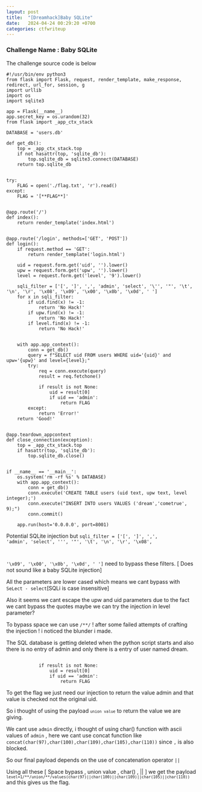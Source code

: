```yaml
---
layout: post
title:  "[Dreamhack]Baby SQLite"
date:   2024-04-24 00:29:20 +0700
categories: ctfwriteup
---
```


### Challenge Name : Baby SQLite

The challenge source code is below

```
#!/usr/bin/env python3
from flask import Flask, request, render_template, make_response, redirect, url_for, session, g
import urllib
import os
import sqlite3

app = Flask(__name__)
app.secret_key = os.urandom(32)
from flask import _app_ctx_stack

DATABASE = 'users.db'

def get_db():
    top = _app_ctx_stack.top
    if not hasattr(top, 'sqlite_db'):
        top.sqlite_db = sqlite3.connect(DATABASE)
    return top.sqlite_db


try:
    FLAG = open('./flag.txt', 'r').read()
except:
    FLAG = '[**FLAG**]'


@app.route('/')
def index():
    return render_template('index.html')


@app.route('/login', methods=['GET', 'POST'])
def login():
    if request.method == 'GET':
        return render_template('login.html')

    uid = request.form.get('uid', '').lower()
    upw = request.form.get('upw', '').lower()
    level = request.form.get('level', '9').lower()

    sqli_filter = ['[', ']', ',', 'admin', 'select', '\'', '"', '\t', '\n', '\r', '\x08', '\x09', '\x00', '\x0b', '\x0d', ' ']
    for x in sqli_filter:
        if uid.find(x) != -1:
            return 'No Hack!'
        if upw.find(x) != -1:
            return 'No Hack!'
        if level.find(x) != -1:
            return 'No Hack!'

    
    with app.app_context():
        conn = get_db()
        query = f"SELECT uid FROM users WHERE uid='{uid}' and upw='{upw}' and level={level};"
        try:
            req = conn.execute(query)
            result = req.fetchone()

            if result is not None:
                uid = result[0]
                if uid == 'admin':
                    return FLAG
        except:
            return 'Error!'
    return 'Good!'


@app.teardown_appcontext
def close_connection(exception):
    top = _app_ctx_stack.top
    if hasattr(top, 'sqlite_db'):
        top.sqlite_db.close()


if __name__ == '__main__':
    os.system('rm -rf %s' % DATABASE)
    with app.app_context():
        conn = get_db()
        conn.execute('CREATE TABLE users (uid text, upw text, level integer);')
        conn.execute("INSERT INTO users VALUES ('dream','cometrue', 9);")
        conn.commit()

    app.run(host='0.0.0.0', port=8001)

```

Potential SQLite injection but <code>sqli_filter = ['[', ']', ',', 'admin', 'select', '\'', '"', '\t', '\n', '\r', '\x08', 

'\x09', '\x00', '\x0b', '\x0d', ' ']</code> need to bypass these filters. [ Does not sound like a baby SQLite injection]

All the parameters are lower cased which means we cant bypass with <code>SeLect - select</code>[SQLi is case insensitive]

Also it seems we cant escape the upw and uid parameters due to the fact we cant bypass the quotes maybe we can try the injection in level parameter?

To bypass space we can use <code>/**/</code> ! after some failed attempts of crafting the injection ! i noticed the blunder i made.

The SQL database is getting deleted when the python script starts and also there is no entry of admin and only there is a entry of user named dream.

```

            if result is not None:
                uid = result[0]
                if uid == 'admin':
                    return FLAG
```

To get the flag we just need our injection to return the value admin and that value is checked not the original uid.

So i thought of using the payload <code>`union value`</code> to return the value we are giving.

We cant use `admin` directly, i thought of using char() function with ascii values of `admin` , here we cant use concat function like `concat(char(97),char(100),char(109),char(105),char(110))` since `,` is also blocked.

So our final payload depends on the use of concatenation operator `||`

Using all these [ Space bypass , union value , char() , || ] we get the payload <code>`level=1/**/union/**/values(char(97)||char(100)||char(109)||char(105)||char(110))`</code> and this gives us the flag.


